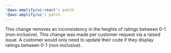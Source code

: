 ```yaml
---
'@aws-amplify/ui-react': patch
'@aws-amplify/ui': patch
---
```


This change removes an inconsistency in the heights of ratings between 0-1 (non-inclusive). This change was made per customer request via a raised issue. A customer would only need to update their code if they display ratings between 0-1 (non-inclusive).
